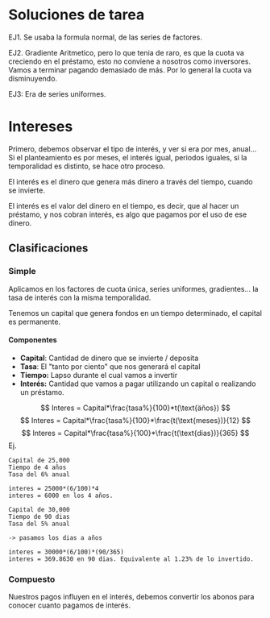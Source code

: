# Soluciones de tarea

EJ1. Se usaba la formula normal, de las series de factores.

EJ2. Gradiente Aritmetico, pero lo que tenia de raro, es que la cuota va creciendo en el préstamo, esto no conviene a nosotros como inversores. Vamos a terminar pagando demasiado de más. Por lo general la cuota va disminuyendo.

EJ3: Era de series uniformes.

# Intereses

Primero, debemos observar el tipo de interés, y ver si era por mes, anual... Si el planteamiento es por meses, el interés igual, periodos iguales, si la temporalidad es distinto, se hace otro proceso.

El interés es el dinero que genera más dinero a través del tiempo, cuando se invierte.

El interés es el valor del dinero en el tiempo, es decir, que al hacer un préstamo, y nos cobran interés, es algo que pagamos por el uso de ese dinero.

## Clasificaciones

### Simple

Aplicamos en los factores de cuota única, series uniformes, gradientes... la tasa de interés con la misma temporalidad.

Tenemos un capital que genera fondos en un tiempo determinado, el capital es permanente.

#### Componentes

- **Capital**: Cantidad de dinero que se invierte / deposita
- **Tasa**: El "tanto por ciento" que nos generará el capital
- **Tiempo:** Lapso durante el cual vamos a invertir
- **Interés:** Cantidad que vamos a pagar utilizando un capital o realizando un préstamo.


$$
Interes = Capital*\frac{tasa%}{100}*t(\text{äños})
$$
$$
Interes = Capital*\frac{tasa%}{100}*\frac{t(\text{meses})}{12}
$$
$$
Interes = Capital*\frac{tasa%}{100}*\frac{t(\text{dias})}{365}
$$
Ej. 

````
Capital de 25,000
Tiempo de 4 años
Tasa del 6% anual

interes = 25000*(6/100)*4
interes = 6000 en los 4 años.
````

````
Capital de 30,000
Tiempo de 90 dias
Tasa del 5% anual

-> pasamos los dias a años

interes = 30000*(6/100)*(90/365)
interes = 369.8630 en 90 dias. Equivalente al 1.23% de lo invertido.
````


### Compuesto

Nuestros pagos influyen en el interés, debemos convertir los abonos para conocer cuanto pagamos de interés.